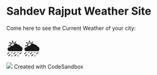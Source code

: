 # Sahdev Rajput Weather Site
Come here to see the Current Weather of your city:

<div style="font-size:40px">🌦️🌦️</div>
<img src="https://media3.giphy.com/media/3oEjHGZkrolm9UgvM4/200w.webp?cid=ecf05e478njc3qmry50y8jv69e0u05ec7zs1zhispwkw6yz7&ep=v1_gifs_search&rid=200w.webp&ct=g">
Created with CodeSandbox
